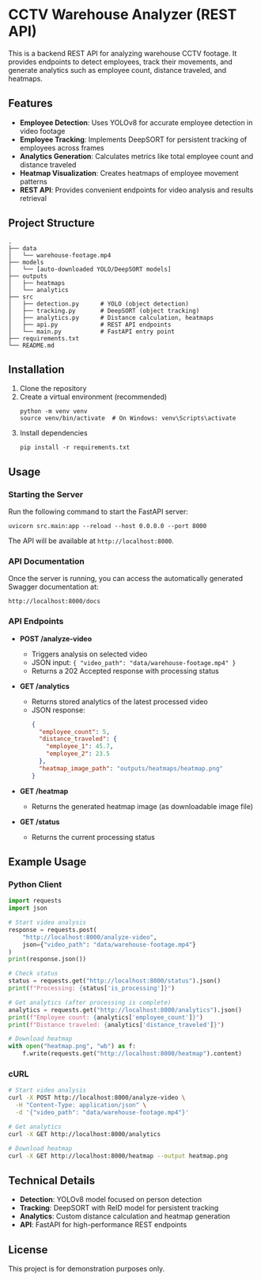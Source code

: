 # CCTV Warehouse Analyzer (REST API)

This is a backend REST API for analyzing warehouse CCTV footage. It provides endpoints to detect employees, track their movements, and generate analytics such as employee count, distance traveled, and heatmaps.

## Features

- **Employee Detection**: Uses YOLOv8 for accurate employee detection in video footage
- **Employee Tracking**: Implements DeepSORT for persistent tracking of employees across frames
- **Analytics Generation**: Calculates metrics like total employee count and distance traveled
- **Heatmap Visualization**: Creates heatmaps of employee movement patterns
- **REST API**: Provides convenient endpoints for video analysis and results retrieval

## Project Structure

```
.
├── data
│   └── warehouse-footage.mp4
├── models
│   └── [auto-downloaded YOLO/DeepSORT models]
├── outputs
│   ├── heatmaps
│   └── analytics
├── src
│   ├── detection.py      # YOLO (object detection)
│   ├── tracking.py       # DeepSORT (object tracking)
│   ├── analytics.py      # Distance calculation, heatmaps
│   ├── api.py            # REST API endpoints
│   └── main.py           # FastAPI entry point
├── requirements.txt
└── README.md
```

## Installation

1. Clone the repository
2. Create a virtual environment (recommended)
   ```
   python -m venv venv
   source venv/bin/activate  # On Windows: venv\Scripts\activate
   ```
3. Install dependencies
   ```
   pip install -r requirements.txt
   ```

## Usage

### Starting the Server

Run the following command to start the FastAPI server:

```
uvicorn src.main:app --reload --host 0.0.0.0 --port 8000
```

The API will be available at `http://localhost:8000`.

### API Documentation

Once the server is running, you can access the automatically generated Swagger documentation at:

```
http://localhost:8000/docs
```

### API Endpoints

- **POST /analyze-video**
  - Triggers analysis on selected video
  - JSON input: `{ "video_path": "data/warehouse-footage.mp4" }`
  - Returns a 202 Accepted response with processing status

- **GET /analytics**
  - Returns stored analytics of the latest processed video
  - JSON response:
    ```json
    {
      "employee_count": 5,
      "distance_traveled": {
        "employee_1": 45.7,
        "employee_2": 23.5
      },
      "heatmap_image_path": "outputs/heatmaps/heatmap.png"
    }
    ```

- **GET /heatmap**
  - Returns the generated heatmap image (as downloadable image file)

- **GET /status**
  - Returns the current processing status

## Example Usage

### Python Client

```python
import requests
import json

# Start video analysis
response = requests.post(
    "http://localhost:8000/analyze-video",
    json={"video_path": "data/warehouse-footage.mp4"}
)
print(response.json())

# Check status
status = requests.get("http://localhost:8000/status").json()
print(f"Processing: {status['is_processing']}")

# Get analytics (after processing is complete)
analytics = requests.get("http://localhost:8000/analytics").json()
print(f"Employee count: {analytics['employee_count']}")
print(f"Distance traveled: {analytics['distance_traveled']}")

# Download heatmap
with open("heatmap.png", "wb") as f:
    f.write(requests.get("http://localhost:8000/heatmap").content)
```

### cURL

```bash
# Start video analysis
curl -X POST http://localhost:8000/analyze-video \
  -H "Content-Type: application/json" \
  -d '{"video_path": "data/warehouse-footage.mp4"}'

# Get analytics
curl -X GET http://localhost:8000/analytics

# Download heatmap
curl -X GET http://localhost:8000/heatmap --output heatmap.png
```

## Technical Details

- **Detection**: YOLOv8 model focused on person detection
- **Tracking**: DeepSORT with ReID model for persistent tracking
- **Analytics**: Custom distance calculation and heatmap generation
- **API**: FastAPI for high-performance REST endpoints

## License

This project is for demonstration purposes only. 